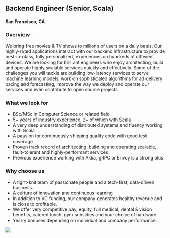 ## Backend Engineer (Senior, Scala)
#### San Francisco, CA

### Overview
We bring free movies & TV shows to millions of users on a daily basis. Our highly-rated applications interact with our backend infrastructure to provide best-in-class, fully personalized, experiences on hundreds of different devices. We are looking for brilliant engineers who enjoy architecting, build and operate highly scalable services quickly and effectively.
Some of the challenges you will tackle are building low-latency services to serve machine learning models, work on sophisticated algorithms for ad delivery pacing and forecasting, improve the way we deploy and operate our services and even contribute to open source projects

### What we look for
+	BSc/MSc in Computer Science or related field
+	5+ years of industry experience, 2+ of which with Scala
+	A very deep understanding of distributed systems and fluency working with Scala
+	A passion for continuously shipping quality code with good test coverage
+	Proven track record of architecting, building and operating scalable, fault-tolerant and highly-performant services
+	Previous experience working with Akka, gRPC or Envoy is a strong plus

### Why choose us
+	A tight-knit team of passionate people and a tech-first, data-driven business.
+	A culture of innovation and continuous learning
+	In addition to VC funding, our company generates healthy revenue and is close to profitable.
+	We offer very competitive pay, equity, full medical, dental & vision benefits, catered lunch, gym subsidies and your choice of hardware.
+	Yearly bonuses depending on individual and company performance.


[<img src='https://dabuttonfactory.com/button.png?t=Learn+More&f=Calibri-Bold&ts=24&tc=fff&hp=20&vp=8&c=5&bgt=unicolored&bgc=29aafe'>](https://letsrockit.co/job/vhviasbuvg-backend-engineer-senior-scala)
